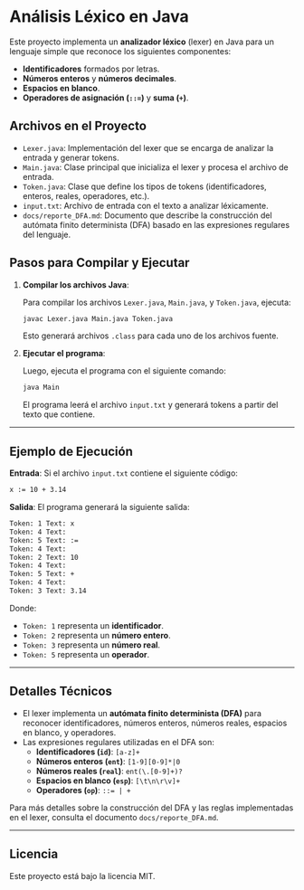 
# Análisis Léxico en Java

Este proyecto implementa un **analizador léxico** (lexer) en Java para un lenguaje simple que reconoce los siguientes componentes:
- **Identificadores** formados por letras.
- **Números enteros** y **números decimales**.
- **Espacios en blanco**.
- **Operadores de asignación (`::=`)** y **suma (`+`)**.

## Archivos en el Proyecto

- `Lexer.java`: Implementación del lexer que se encarga de analizar la entrada y generar tokens.
- `Main.java`: Clase principal que inicializa el lexer y procesa el archivo de entrada.
- `Token.java`: Clase que define los tipos de tokens (identificadores, enteros, reales, operadores, etc.).
- `input.txt`: Archivo de entrada con el texto a analizar léxicamente.
- `docs/reporte_DFA.md`: Documento que describe la construcción del autómata finito determinista (DFA) basado en las expresiones regulares del lenguaje.


## Pasos para Compilar y Ejecutar

1. **Compilar los archivos Java**:

   Para compilar los archivos `Lexer.java`, `Main.java`, y `Token.java`, ejecuta:

   ```bash
   javac Lexer.java Main.java Token.java
   ```

   Esto generará archivos `.class` para cada uno de los archivos fuente.

2. **Ejecutar el programa**:

   Luego, ejecuta el programa con el siguiente comando:

   ```bash
   java Main
   ```

   El programa leerá el archivo `input.txt` y generará tokens a partir del texto que contiene.

---

## Ejemplo de Ejecución

**Entrada**: Si el archivo `input.txt` contiene el siguiente código:

```txt
x := 10 + 3.14
```

**Salida**: El programa generará la siguiente salida:

```bash
Token: 1 Text: x
Token: 4 Text: 
Token: 5 Text: :=
Token: 4 Text: 
Token: 2 Text: 10
Token: 4 Text: 
Token: 5 Text: +
Token: 4 Text: 
Token: 3 Text: 3.14
```

Donde:
- `Token: 1` representa un **identificador**.
- `Token: 2` representa un **número entero**.
- `Token: 3` representa un **número real**.
- `Token: 5` representa un **operador**.

---

## Detalles Técnicos

- El lexer implementa un **autómata finito determinista (DFA)** para reconocer identificadores, números enteros, números reales, espacios en blanco, y operadores.
- Las expresiones regulares utilizadas en el DFA son:
  - **Identificadores (`id`)**: `[a-z]+`
  - **Números enteros (`ent`)**: `[1-9][0-9]*|0`
  - **Números reales (`real`)**: `ent(\.[0-9]+)?`
  - **Espacios en blanco (`esp`)**: `[\t\n\r\v]+`
  - **Operadores (`op`)**: `::= | +`

Para más detalles sobre la construcción del DFA y las reglas implementadas en el lexer, consulta el documento `docs/reporte_DFA.md`.

---

## Licencia

Este proyecto está bajo la licencia MIT.
